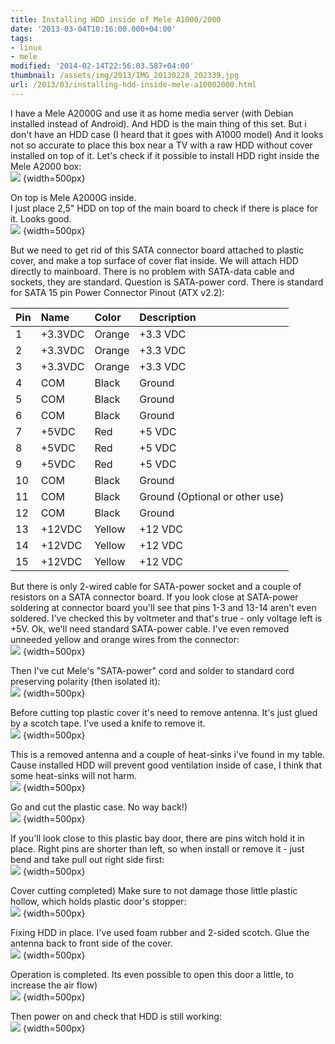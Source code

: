 ```yaml
---
title: Installing HDD inside of Mele A1000/2000
date: '2013-03-04T10:16:00.000+04:00'
tags:
- linux
- mele
modified: '2014-02-14T22:56:03.587+04:00'
thumbnail: /assets/img/2013/IMG_20130228_202339.jpg
url: /2013/03/installing-hdd-inside-mele-a10002000.html
---
```

I have a Mele A2000G and use it as home media server (with Debian installed instead of Android). And HDD is the main thing of this set. But i don't have an HDD case (I heard that it goes with A1000 model) And it looks not so accurate to place this box near a TV with a raw HDD without cover installed on top of it. Let's check if it possible to install HDD right inside the Mele A2000 box:  
![](/assets/img/2013/IMG_20130228_202339.jpg)
{width=500px}  

On top is Mele A2000G inside.  
I just place 2,5" HDD on top of the main board to check if there is place for it. Looks good.   
![](/assets/img/2013/IMG_20130228_214447.jpg)
{width=500px}
  
But we need to get rid of this SATA connector board attached to plastic cover, and make a top surface of cover flat inside. We will attach HDD directly to mainboard. There is no problem with SATA-data cable and sockets, they are standard. Question is SATA-power cord. There is standard for SATA 15 pin Power Connector Pinout (ATX v2.2):

|Pin|Name|Color|Description|
|:--|:---|:----|:----------|
|1|+3.3VDC|Orange|+3.3 VDC|
|2|+3.3VDC|Orange|+3.3 VDC|
|3|+3.3VDC|Orange|+3.3 VDC|
|4|COM|Black|Ground|
|5|COM|Black|Ground|
|6|COM|Black|Ground|
|7|+5VDC|Red|+5 VDC|
|8|+5VDC|Red|+5 VDC|
|9|+5VDC|Red|+5 VDC|
|10|COM|Black|Ground|
|11|COM|Black|Ground (Optional or other use)|
|12|COM|Black|Ground|
|13|+12VDC|Yellow|+12 VDC|
|14|+12VDC|Yellow|+12 VDC|
|15|+12VDC|Yellow|+12 VDC|
  
But there is only 2-wired cable for SATA-power socket and a couple of resistors on a SATA connector board. If you look close at SATA-power soldering at connector board you'll see that pins 1-3 and 13-14 aren't even soldered. I've checked this by voltmeter and that's true - only voltage left is +5V. Ok, we'll need standard SATA-power cable. I've even removed unneeded yellow and orange wires from the connector:  
![](/assets/img/2013/IMG_20130228_203916.jpg)
{width=500px}
  
Then I've cut Mele's "SATA-power" cord and solder to standard cord preserving polarity (then isolated it):   
![](/assets/img/2013/IMG_20130228_205016.jpg)
{width=500px} 
  
Before cutting top plastic cover it's need to remove antenna. It's just glued by a scotch tape. I've used a knife to remove it.  
![](/assets/img/2013/IMG_20130228_205856.jpg)
{width=500px} 
  
This is a removed antenna and a couple of heat-sinks i've found in my table. Cause installed HDD will prevent good ventilation inside of case, I think that some heat-sinks will not harm.   
![](/assets/img/2013/IMG_20130228_210213.jpg)
{width=500px} 
  
Go and cut the plastic case. No way back!)  
![](/assets/img/2013/IMG_20130228_211836.jpg)
{width=500px} 
  
If you'll look close to this plastic bay door, there are pins witch hold it in place. Right pins are shorter than left, so when install or remove it - just bend and take pull out right side first:  
![](/assets/img/2013/IMG_20130228_213153.jpg)
{width=500px}  
  
Cover cutting completed) Make sure to not damage those little plastic hollow, which holds plastic door's stopper:  
![](/assets/img/2013/IMG_20130228_213500.jpg)
{width=500px}  
  
Fixing HDD in place. I've used foam rubber and 2-sided scotch. Glue the antenna back to front side of the cover.  
![](/assets/img/2013/IMG_20130228_214511.jpg)
{width=500px}  
  
Operation is completed. Its even possible to open this door a little, to increase the air flow)  
![](/assets/img/2013/IMG_20130228_220040.jpg)
{width=500px}  
  
Then power on and check that HDD is still working:  
![](/assets/img/2013/Clipboard01.gif)
{width=500px}
